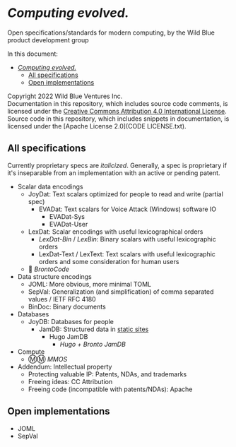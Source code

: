 # *Computing evolved.*
Open specifications/standards for modern computing, by the Wild Blue product development group

In this document:
- [*Computing evolved.*](#computing-evolved)
  - [All specifications](#all-specifications)
  - [Open implementations](#open-implementations)

Copyright 2022 Wild Blue Ventures Inc.  
Documentation in this repository, which includes source code comments, is licensed under the [Creative Commons Attribution 4.0 International License](LICENSE.txt).  
Source code in this repository, which includes snippets in documentation, is licensed under the [Apache License 2.0](CODE LICENSE.txt).

## All specifications
Currently proprietary specs are *italicized*. Generally, a spec is proprietary if it's inseparable from an implementation with an active or pending patent.
- Scalar data encodings
  - JoyDat: Text scalars optimized for people to read and write (partial spec)
    - EVADat: Text scalars for Voice Attack (Windows) software IO
      - EVADat-Sys
      - EVADat-User
  - LexDat: Scalar encodings with useful lexicographical orders
    - *LexDat-Bin* / *LexBin*: Binary scalars with useful lexicographic orders
    - LexDat-Text / LexText: Text scalars with useful lexicographic orders and some consideration for human users
  - 🦕 *BrontoCode*
- Data structure encodings
  - JOML: More obvious, more minimal TOML
  - SepVal: Generalization (and simplification) of comma separated values / IETF RFC 4180
  - BinDoc: Binary documents
- Databases
  - JoyDB: Databases for people
    - JamDB: Structured data in [static sites](https://jamstack.org/)
      - Hugo JamDB
        - *Hugo + Bronto JamDB*
- Compute
  - Ⓜ️Ⓜ️ *MMOS*
- Addendum: Intellectual property
  - Protecting valuable IP: Patents, NDAs, and trademarks
  - Freeing ideas: CC Attribution
  - Freeing code (incompatible with patents/NDAs): Apache

## Open implementations
- JOML
- SepVal